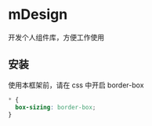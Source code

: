 # mDesign

开发个人组件库，方便工作使用

## 安装

使用本框架前，请在 css 中开启 border-box

```css
* {
  box-sizing: border-box;
}
```
